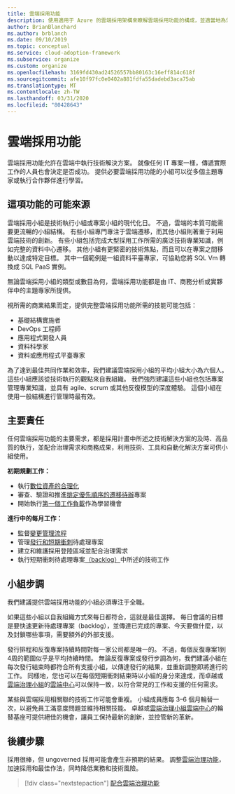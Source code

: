 ```yaml
---
title: 雲端採用功能
description: 使用適用于 Azure 的雲端採用架構來瞭解雲端採用功能的構成，並適當地為您的小組提供員工。
author: BrianBlanchard
ms.author: brblanch
ms.date: 09/10/2019
ms.topic: conceptual
ms.service: cloud-adoption-framework
ms.subservice: organize
ms.custom: organize
ms.openlocfilehash: 3169fd430ad24526557bb80163c16eff814c618f
ms.sourcegitcommit: afe10f97fc0e0402a881fdfa55dadebd3aca75ab
ms.translationtype: MT
ms.contentlocale: zh-TW
ms.lasthandoff: 03/31/2020
ms.locfileid: "80428643"
---
```

# <a name="cloud-adoption-capabilities"></a>雲端採用功能

雲端採用功能允許在雲端中執行技術解決方案。 就像任何 IT 專案一樣，傳遞實際工作的人員也會決定是否成功。 提供必要雲端採用功能的小組可以從多個主題專家或執行合作夥伴進行學習。

## <a name="possible-sources-for-this-capability"></a>這項功能的可能來源

雲端採用小組是技術執行小組或專案小組的現代化日。 不過，雲端的本質可能需要更流暢的小組結構。 有些小組專門專注于雲端遷移，而其他小組則著重于利用雲端技術的創新。 有些小組包括完成大型採用工作所需的廣泛技術專業知識，例如完整的資料中心遷移。 其他小組有更緊密的技術焦點，而且可以在專案之間移動以達成特定目標。 其中一個範例是一組資料平臺專家，可協助您將 SQL Vm 轉換成 SQL PaaS 實例。

無論雲端採用小組的類型或數目為何，雲端採用功能都是由 IT、商務分析或實夥伴中的主題專家所提供。

視所需的商業結果而定，提供完整雲端採用功能所需的技能可能包括：

- 基礎結構實施者
- DevOps 工程師
- 應用程式開發人員
- 資料科學家
- 資料或應用程式平臺專家

為了達到最佳共同作業和效率，我們建議雲端採用小組的平均小組大小為六個人。 這些小組應該從技術執行的觀點來自我組織。 我們強烈建議這些小組也包括專案管理專業知識，並具有 agile、scrum 或其他反復模型的深度體驗。 這個小組在使用一般結構進行管理時最有效。

## <a name="key-responsibilities"></a>主要責任

任何雲端採用功能的主要需求，都是採用計畫中所述之技術解決方案的及時、高品質的執行，並配合治理需求和商務成果，利用技術、工具和自動化解決方案可供小組使用。

**初期規劃工作：**

- 執行[數位資產的合理化](../digital-estate/index.md)
- 審查、驗證和推進[排定優先順序的遷移待辦](../migrate/migration-considerations/assess/release-iteration-backlog.md)專案
- 開始執行[第一個工作負載](../digital-estate/rationalize.md#select-the-first-workload)作為學習機會

**進行中的每月工作：**

- 監督[變更管理流程](../migrate/migration-considerations/prerequisites/technical-complexity.md)
- 管理[發行和短期衝刺](../migrate/migration-considerations/assess/release-iteration-backlog.md)待處理專案
- 建立和維護採用登陸區域並配合治理需求
- 執行短期衝刺待處理專案[（backlog）](../migrate/migration-considerations/assess/release-iteration-backlog.md)中所述的技術工作

## <a name="team-cadence"></a>小組步調

我們建議提供雲端採用功能的小組必須專注于全職。

如果這些小組以自我組織方式來每日都符合，這就是最佳選擇。 每日會議的目標是要快速更新待處理專案（backlog），並傳達已完成的專案、今天要做什麼，以及封鎖哪些事項，需要額外的外部支援。

發行排程和反復專案持續時間對每一家公司都是唯一的。 不過，每個反復專案1到4周的範圍似乎是平均持續時間。 無論反復專案或發行步調為何，我們建議小組在每次發行結束時都符合所有支援小組，以傳達發行的結果，並重新調整即將進行的工作。 同樣地，您也可以在每個短期衝刺結束時以小組的身分來達成，而卓越或[雲端治理小組](./cloud-governance.md)的[雲端中心](./cloud-center-of-excellence.md)可以保持一致，以符合常見的工作和支援的任何需求。

某些與雲端採用相關聯的技術工作可能會重複。 小組成員應每 3&ndash;6 個月輪替一次，以避免員工滿意度問題並維持相關技能。 卓越或[雲端治理小組](./cloud-governance.md)[雲端中心](./cloud-center-of-excellence.md)的輪替基座可提供絕佳的機會，讓員工保持最新的創新，並控管新的革新。

## <a name="next-steps"></a>後續步驟

採用很棒，但 ungoverned 採用可能會產生非預期的結果。 調整[雲端治理功能](./cloud-governance.md)，加速採用和最佳作法，同時降低業務和技術風險。

> [!div class="nextstepaction"]
> [配合雲端治理功能](./cloud-governance.md)
